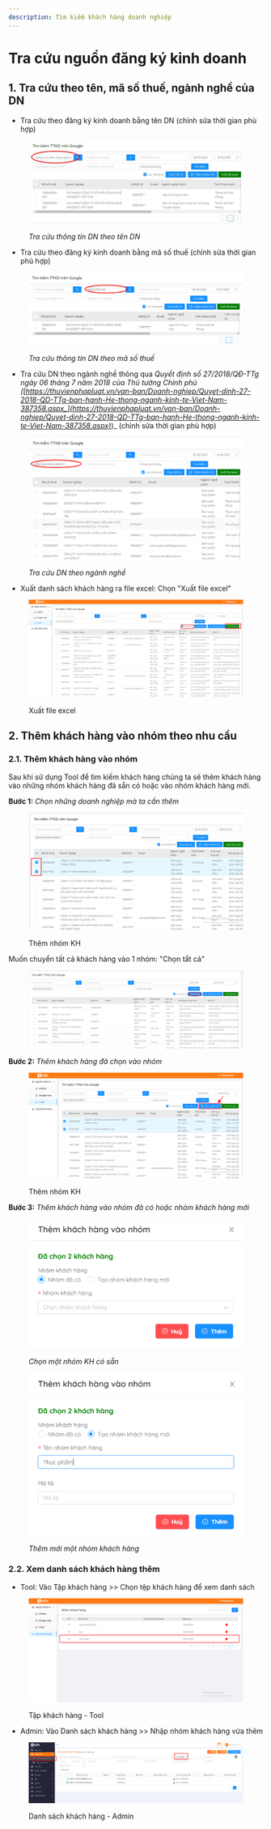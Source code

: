 ```yaml
---
description: Tìm kiếm khách hàng doanh nghiệp
---
```


# Tra cứu nguồn đăng ký kinh doanh

## 1. Tra cứu theo tên, mã số thuế, ngành nghề của DN

* Tra cứu theo đăng ký kinh doanh bằng tên DN (chỉnh sửa thời gian phù hợp)

<figure><img src="../.gitbook/assets/image (364).png" alt=""><figcaption><p><em>Tra cứu thông tin DN theo tên DN</em></p></figcaption></figure>

* Tra cứu theo đăng ký kinh doanh bằng mã số thuế (chỉnh sửa thời gian phù hợp)

<figure><img src="../.gitbook/assets/image (365).png" alt=""><figcaption><p><em>Tra cứu thông tin DN theo mã số thuế</em></p></figcaption></figure>

* Tra cứu DN theo ngành nghề thông qua _Quyết định số 27/2018/QĐ-TTg ngày 06 tháng 7 năm 2018 của Thủ tướng Chính phủ (_[_https://thuvienphapluat.vn/van-ban/Doanh-nghiep/Quyet-dinh-27-2018-QD-TTg-ban-hanh-He-thong-nganh-kinh-te-Viet-Nam-387358.aspx_](https://thuvienphapluat.vn/van-ban/Doanh-nghiep/Quyet-dinh-27-2018-QD-TTg-ban-hanh-He-thong-nganh-kinh-te-Viet-Nam-387358.aspx)_)_ (chỉnh sửa thời gian phù hợp)

<figure><img src="../.gitbook/assets/image (366).png" alt=""><figcaption><p><em>Tra cứu DN theo ngành nghề</em></p></figcaption></figure>

* Xuất danh sách khách hàng ra file excel: Chọn "Xuất file excel"

<figure><img src="../.gitbook/assets/image (574).png" alt=""><figcaption><p>Xuất file excel</p></figcaption></figure>

## 2. Thêm khách hàng vào nhóm theo nhu cầu

### 2.1. Thêm khách hàng vào nhóm

Sau khi sử dụng Tool để tìm kiếm khách hàng chúng ta sẽ thêm khách hàng vào những nhóm khách hàng đã sẵn có hoặc vào nhóm khách hàng mới.

**Bước 1:** _Chọn những doanh nghiệp mà ta cần thêm_

<figure><img src="../.gitbook/assets/image (324).png" alt=""><figcaption><p>Thêm nhóm KH</p></figcaption></figure>

Muốn chuyển tất cả khách hàng vào 1 nhóm: "Chọn tẩt cả"

<figure><img src="../.gitbook/assets/image (579).png" alt=""><figcaption></figcaption></figure>

**Bước 2:** _Thêm khách hàng đã chọn vào nhóm_

<figure><img src="../.gitbook/assets/image (325).png" alt=""><figcaption><p>Thêm nhóm KH</p></figcaption></figure>

**Bước 3:** _Thêm khách hàng vào nhóm đã có hoặc nhóm khách hàng mới_

<figure><img src="../.gitbook/assets/image (328).png" alt=""><figcaption><p><em>Chọn một nhóm KH có sẵn</em></p></figcaption></figure>

<figure><img src="../.gitbook/assets/image (327).png" alt=""><figcaption><p><em>Thêm mới một nhóm khách hàng</em></p></figcaption></figure>

### 2.2. Xem danh sách khách hàng thêm

* Tool: Vào Tập khách hàng >> Chọn tệp khách hàng để xem danh sách

<figure><img src="../.gitbook/assets/image (302).png" alt=""><figcaption><p>Tập khách hàng - Tool</p></figcaption></figure>

* Admin: Vào Danh sách khách hàng >> Nhập nhóm khách hàng vừa thêm

<figure><img src="../.gitbook/assets/image (300).png" alt=""><figcaption><p>Danh sách khách hàng - Admin</p></figcaption></figure>



